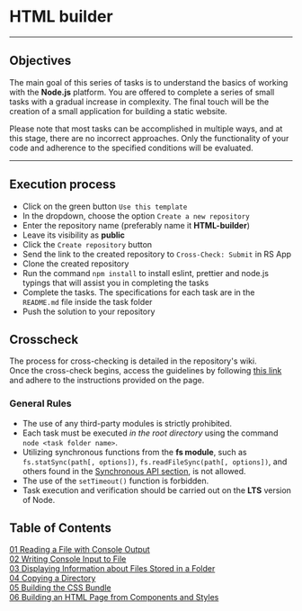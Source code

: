 # HTML builder

---

## Objectives

The main goal of this series of tasks is to understand the basics of working with the **Node.js** platform.
You are offered to complete a series of small tasks with a gradual increase in complexity. The final touch will be the creation of a small application for building a static website.

Please note that most tasks can be accomplished in multiple ways, and at this stage, there are no incorrect approaches. Only the functionality of your code and adherence to the specified conditions will be evaluated.

---

## Execution process

- Click on the green button `Use this template`
- In the dropdown, choose the option `Create a new repository`
- Enter the repository name (preferably name it **HTML-builder**)
- Leave its visibility as **public**
- Click the `Create repository` button
- Send the link to the created repository to `Cross-Check: Submit` in RS App
- Clone the created repository
- Run the command `npm install` to install eslint, prettier and node.js typings that will assist you in completing the tasks
- Complete the tasks. The specifications for each task are in the `README.md` file inside the task folder
- Push the solution to your repository

## Crosscheck

The process for cross-checking is detailed in the repository's wiki.  
Once the cross-check begins, access the guidelines by following [this link](https://github.com/rolling-scopes-school/HTML-builder/wiki) and adhere to the instructions provided on the page.

### General Rules

- The use of any third-party modules is strictly prohibited.
- Each task must be executed *in the root directory* using the command `node <task folder name>`.
- Utilizing synchronous functions from the **fs module**, such as `fs.statSync(path[, options])`, `fs.readFileSync(path[, options])`, and others found in the [Synchronous API section](https://nodejs.org/api/fs.html#fs_synchronous_api), is not allowed.
- The use of the `setTimeout()` function is forbidden.
- Task execution and verification should be carried out on the **LTS** version of Node.

## Table of Contents

[01 Reading a File with Console Output](https://github.com/rolling-scopes-school/HTML-builder/blob/main/01-read-file)  
[02 Writing Console Input to File](https://github.com/rolling-scopes-school/HTML-builder/blob/main/02-write-file)  
[03 Displaying Information about Files Stored in a Folder](https://github.com/rolling-scopes-school/HTML-builder/blob/main/03-files-in-folder)  
[04 Copying a Directory](https://github.com/rolling-scopes-school/HTML-builder/blob/main/04-copy-directory)  
[05 Building the CSS Bundle](https://github.com/rolling-scopes-school/HTML-builder/blob/main/05-merge-styles)  
[06 Building an HTML Page from Components and Styles](https://github.com/rolling-scopes-school/HTML-builder/blob/main/06-build-page)
